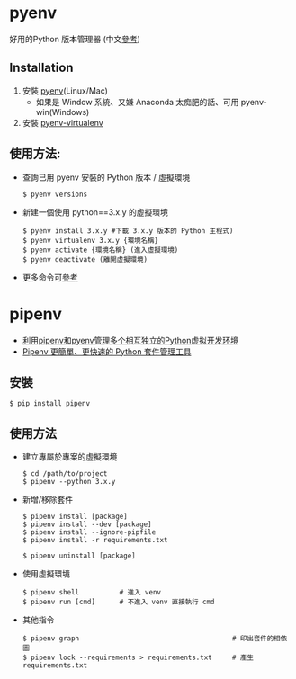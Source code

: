 # pyenv
好用的Python 版本管理器 (中文[參考](https://aji.tw/pyenv-python%E8%99%9B%E6%93%AC%E7%92%B0%E5%A2%83%E7%B5%95%E4%BD%B3%E5%88%A9%E5%99%A8/))

## Installation
1. 安裝 [pyenv](https://github.com/pyenv/pyenv#installation)(Linux/Mac)
    - 如果是 Window 系統、又嫌 Anaconda 太痴肥的話、可用 pyenv-win(Windows)
2. 安裝 [pyenv-virtualenv](https://github.com/pyenv/pyenv-virtualenv)

## 使用方法:
- 查詢已用 pyenv 安裝的 Python 版本 / 虛擬環境
    ```
    $ pyenv versions
    ```
- 新建一個使用 python==3.x.y 的虛擬環境
    ```
    $ pyenv install 3.x.y #下載 3.x.y 版本的 Python 主程式)
    $ pyenv virtualenv 3.x.y {環境名稱}
    $ pyenv activate {環境名稱} (進入虛擬環境)
    $ pyenv deactivate (離開虛擬環境)
    ```
- 更多命令可[參考](http://einverne.github.io/post/2017/04/pyenv.html)


# pipenv
  - [利用pipenv和pyenv管理多个相互独立的Python虚拟开发环境](https://blog.csdn.net/liuchunming033/article/details/79582617)
  - [Pipenv 更簡單、更快速的 Python 套件管理工具](https://medium.com/@chihsuan/pipenv-%E6%9B%B4%E7%B0%A1%E5%96%AE-%E6%9B%B4%E5%BF%AB%E9%80%9F%E7%9A%84-python-%E5%A5%97%E4%BB%B6%E7%AE%A1%E7%90%86%E5%B7%A5%E5%85%B7-135a47e504f4)
## 安裝
    $ pip install pipenv
    
## 使用方法
- 建立專屬於專案的虛擬環境
    ```
    $ cd /path/to/project
    $ pipenv --python 3.x.y
    ```
- 新增/移除套件
    ```
    $ pipenv install [package]
    $ pipenv install --dev [package]
    $ pipenv install --ignore-pipfile
    $ pipenv install -r requirements.txt

    $ pipenv uninstall [package]
    ```
- 使用虛擬環境
    ```
    $ pipenv shell          # 進入 venv
    $ pipenv run [cmd]      # 不進入 venv 直接執行 cmd
    ```
- 其他指令
    ```
    $ pipenv graph                                      # 印出套件的相依圖
    $ pipenv lock --requirements > requirements.txt     # 產生 requirements.txt
    ```
